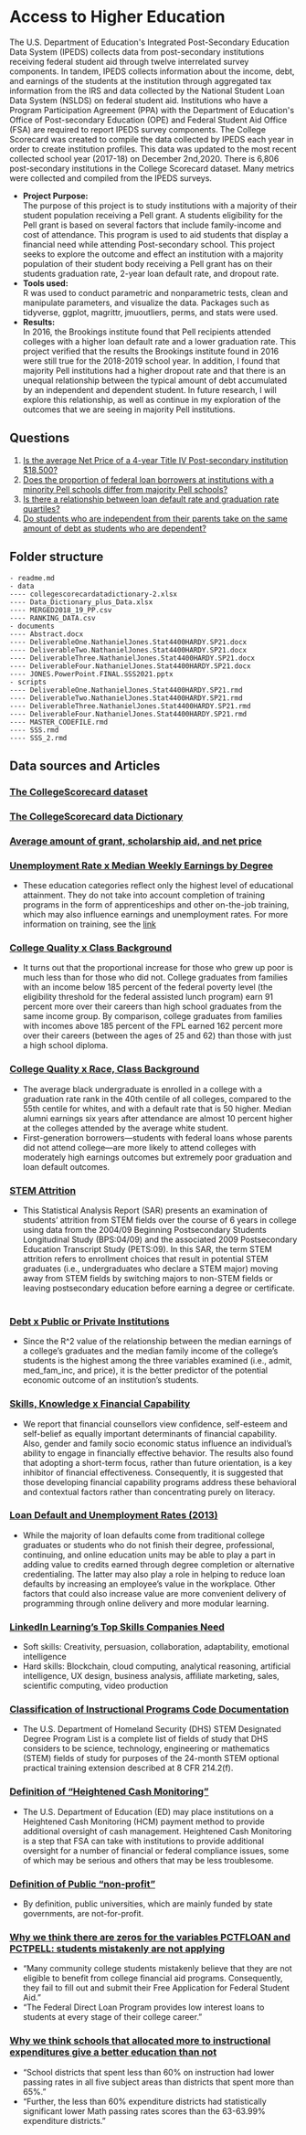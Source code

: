 # Access to Higher Education

The U.S. Department of Education's Integrated Post-Secondary Education Data System (IPEDS) collects data from post-secondary institutions receiving federal student aid through twelve interrelated survey components. In tandem, IPEDS collects information about the income, debt, and earnings of the students at the institution through aggregated tax information from the IRS and data collected by the National Student Loan Data System (NSLDS) on federal student aid. Institutions who have a Program Participation Agreement (PPA) with the Department of Education's Office of Post-secondary Education (OPE) and Federal Student Aid Office (FSA) are required to report IPEDS survey components. The College Scorecard was created to compile the data collected by IPEDS each year in order to create institution profiles. This data was updated to the most recent collected school year (2017-18) on December 2nd,2020. There is 6,806 post-secondary institutions in the College Scorecard dataset. Many metrics were collected and compiled from the IPEDS surveys. 

- __Project Purpose:__    
The purpose of this project is to study institutions with a majority of their student population receiving a Pell grant. A students eligibility for the Pell grant is based on several factors that include family-income and cost of attendance. This program is used to aid students that display a financial need while attending Post-secondary school. This project seeks to explore the outcome and effect an institution with a majority population of their student body receiving a Pell grant has on their students graduation rate, 2-year loan default rate, and dropout rate.
- __Tools used:__    
R was used to conduct parametric and nonparametric tests, clean and manipulate parameters, and visualize the data. Packages such as tidyverse, ggplot, magrittr, jmuoutliers, perms, and stats were used.
- __Results:__    
In 2016, the Brookings institute found that Pell recipients attended colleges with a higher loan default rate and a lower graduation rate. This project verified that the results the Brookings institute found in 2016 were still true for the 2018-2019 school year. In addition, I found that majority Pell institutions had a higher dropout rate and that there is an unequal relationship between the typical amount of debt accumulated by an independent and dependent student. In future research, I will explore this relationship, as well as continue in my exploration of the outcomes that we are seeing in majority Pell institutions.

## Questions

1. [Is the average Net Price of a 4-year Title IV Post-secondary institution $18,500?](https://github.com/njones738/Access-to-Higher-Education/raw/main/documents/DeliverableOne.NathanielJones.Stat4400HARDY.SP21.docx)
2. [Does the proportion of federal loan borrowers at institutions with a minority Pell schools differ from majority Pell schools?](https://github.com/njones738/Access-to-Higher-Education/raw/main/documents/DeliverableTwo.NathanielJones.Stat4400.SP21.docx)
3. [Is there a relationship between loan default rate and graduation rate quartiles?](https://github.com/njones738/Access-to-Higher-Education/raw/main/documents/DeliverableThree.NathanielJones.Stat4400HARDY.SP21.docx)
4. [Do students who are independent from their parents take on the same amount of debt as students who are dependent?](https://github.com/njones738/Access-to-Higher-Education/raw/main/documents/DeliverableFour.NathanielJones.Stat4400HARDY.SP21.docx)

## Folder structure

```
- readme.md
- data
---- collegescorecardatadictionary-2.xlsx
---- Data_Dictionary_plus_Data.xlsx
---- MERGED2018_19_PP.csv
---- RANKING_DATA.csv
- documents
---- Abstract.docx
---- DeliverableOne.NathanielJones.Stat4400HARDY.SP21.docx
---- DeliverableTwo.NathanielJones.Stat4400HARDY.SP21.docx
---- DeliverableThree.NathanielJones.Stat4400HARDY.SP21.docx
---- DeliverableFour.NathanielJones.Stat4400HARDY.SP21.docx
---- JONES.PowerPoint.FINAL.SSS2021.pptx
- scripts
---- DeliverableOne.NathanielJones.Stat4400HARDY.SP21.rmd
---- DeliverableTwo.NathanielJones.Stat4400HARDY.SP21.rmd
---- DeliverableThree.NathanielJones.Stat4400HARDY.SP21.rmd
---- DeliverableFour.NathanielJones.Stat4400HARDY.SP21.rmd
---- MASTER_CODEFILE.rmd
---- SSS.rmd
---- SSS_2.rmd
```

## Data sources and Articles

### [The CollegeScorecard dataset](https://collegescorecard.ed.gov/data/)
### [The CollegeScorecard data Dictionary](https://data.ed.gov/dataset/college-scorecard-all-data-files-through-6-2020/resources?resource=658b5b83-ac9f-4e41-913e-9ba9411d7967)
### [Average amount of grant, scholarship aid, and net price](https://nces.ed.gov/programs/digest/d19/tables/dt19_331.30.asp)
### [Unemployment Rate x Median Weekly Earnings by Degree](https://www.bls.gov/emp/chart-unemployment-earnings-education.htm)
 * These education categories reflect only the highest level of educational attainment. They do not take into account completion of training programs in the form of 
   apprenticeships and other on-the-job training, which may also influence earnings and unemployment rates. For more information on training, see the [link](https://www.bls.gov/emp/documentation/education-training-system.htm)

### [College Quality x Class Background](https://www.brookings.edu/blog/social-mobility-memos/2016/02/19/a-college-degree-is-worth-less-if-you-are-raised-poor/) 
 * It turns out that the proportional increase for those who grew up poor is much less than for those who did not. College graduates from families with an income below 
   185 percent of the federal poverty level (the eligibility threshold for the federal assisted lunch program) earn 91 percent more over their careers than high school graduates from the same income group. By comparison, college graduates from families with incomes above 185 percent of the FPL earned 162 percent more over their careers (between the ages of 25 and 62) than those with just a high school diploma.

### [College Quality x Race, Class Background](https://www.brookings.edu/research/the-stubborn-race-and-class-gaps-in-college-quality/)
 * The average black undergraduate is enrolled in a college with a graduation rate rank in the 40th centile of all colleges, compared to the 55th centile for whites, 
   and with a default rate that is 50 higher. Median alumni earnings six years after attendance are almost 10 percent higher at the colleges attended by the average white student.
 * First-generation borrowers—students with federal loans whose parents did not attend college—are more likely to attend colleges with moderately high earnings 
   outcomes but extremely poor graduation and loan default outcomes.

### [STEM Attrition](https://nces.ed.gov/pubs2014/2014001rev.pdf)
 * This Statistical Analysis Report (SAR) presents an examination of students’ attrition from STEM fields over the course of 6 years in college using data from the 
   2004/09 Beginning Postsecondary Students Longitudinal Study (BPS:04/09) and the associated 2009 Postsecondary Education Transcript Study (PETS:09). In this SAR, the term STEM attrition refers to enrollment choices that result in potential STEM graduates (i.e., undergraduates who declare a STEM major) moving away from STEM fields by switching majors to non-STEM fields or leaving postsecondary education before earning a degree or certificate.
 
### [Debt x Public or Private Institutions](https://web.stanford.edu/~kjytay/courses/stats32-aut2018/projects/College_Data.html)
 * Since the R^2 value of the relationship between the median earnings of a college’s graduates and the median family income of the college’s students is the highest 
   among the three variables examined (i.e., admit, med_fam_inc, and price), it is the better predictor of the potential economic outcome of an institution’s students.

### [Skills, Knowledge x Financial Capability](https://www.financialcapability.gov.au/files/research_factors-that-influence-capability-and-effectiveness.pdf)
 * We report that financial counsellors view confidence, self-esteem and self-belief as equally important determinants of financial capability. Also, gender and family 
   socio economic status influence an individual’s ability to engage in financially effective behavior. The results also found that adopting a short-term focus, rather than future orientation, is a key inhibitor of financial effectiveness. Consequently, it is suggested that those developing financial capability programs address these behavioral and contextual factors rather than concentrating purely on literacy.

### [Loan Default and Unemployment Rates (2013)](https://upcea.edu/wp-content/uploads/2018/03/Exploring-the-Determinants-of-Student-Loan-Default-Rates.pdf)
 * While the majority of loan defaults come from traditional college graduates or students who do not finish their degree, professional, continuing, and online 
   education units may be able to play a part in adding value to credits earned through degree completion or alternative credentialing. The latter may also play a role in helping to reduce loan defaults by increasing an employee’s value in the workplace. Other factors that could also increase value are more convenient delivery of programming through online delivery and more modular learning.

### [LinkedIn Learning’s Top Skills Companies Need](https://www.linkedin.com/business/learning/blog/top-skills-and-courses/the-skills-companies-need-most-in-2020and-how-to-learn-them) 
 * Soft skills: Creativity, persuasion, collaboration, adaptability, emotional intelligence
 * Hard skills: Blockchain, cloud computing, analytical reasoning, artificial intelligence, UX design, business analysis, affiliate marketing, sales, scientific 
   computing, video production

### [Classification of Instructional Programs Code Documentation](https://www.ice.gov/sites/default/files/documents/stem-list.pdf) 
 * The U.S. Department of Homeland Security (DHS) STEM Designated Degree Program List is a complete list of fields of study that DHS considers to be science, 
   technology, engineering or mathematics (STEM) fields of study for purposes of the 24-month STEM optional practical training extension described at 8 CFR 214.2(f).
 
### [Definition of “Heightened Cash Monitoring”](https://studentaid.gov/data-center/school/hcm)
 * The U.S. Department of Education (ED) may place institutions on a Heightened Cash Monitoring (HCM) payment method to provide additional oversight of cash 
   management. Heightened Cash Monitoring is a step that FSA can take with institutions to provide additional oversight for a number of financial or federal compliance issues, some of which may be serious and others that may be less troublesome.

### [Definition of Public “non-profit”](https://www.edmit.me/blog/whats-the-difference-between-a-for-profit-and-a-nonprofit-university)
 * By definition, public universities, which are mainly funded by state governments, are not-for-profit.

### [Why we think there are zeros for the variables PCTFLOAN and PCTPELL: students mistakenly are not applying](http://www.collegescholarships.org/loans/community.htm)
 * “Many community college students mistakenly believe that they are not eligible to benefit from college financial aid programs. Consequently, they fail to fill out 
   and submit their Free Application for Federal Student Aid.”
 * “The Federal Direct Loan Program provides low interest loans to students at every stage of their college career.”

### [Why we think schools that allocated more to instructional expenditures give a better education than not](https://files.eric.ed.gov/fulltext/EJ973834.pdf)
 * “School districts that spent less than 60% on instruction had lower passing rates in all five subject areas than districts that spent more than 65%.”
 * “Further, the less than 60% expenditure districts had statistically significant lower Math passing rates scores than the 63-63.99% expenditure districts.”





